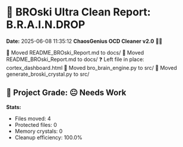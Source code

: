 # 🧹 BROski Ultra Clean Report: B.R.A.I.N.DROP
**Date:** 2025-06-08 11:35:12
**ChaosGenius OCD Cleaner v2.0** 🧠💜

📁 Moved README_BROski_Report.md to docs/
📁 Moved README_BROski_Report.md to docs/
❓ Left file in place: cortex_dashboard.html
📁 Moved bro_brain_engine.py to src/
📁 Moved generate_broski_crystal.py to src/

## 🧠 Project Grade: 😐 Needs Work
**Stats:**
- Files moved: 4
- Protected files: 0
- Memory crystals: 0
- Cleanup efficiency: 100.0%